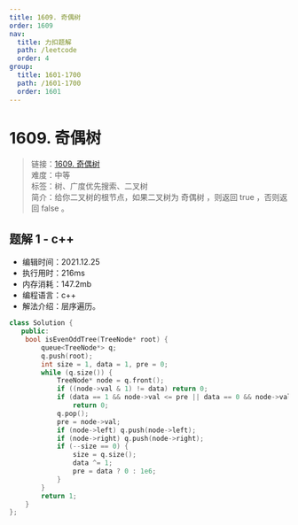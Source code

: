 ```yaml
---
title: 1609. 奇偶树
order: 1609
nav:
  title: 力扣题解
  path: /leetcode
  order: 4
group:
  title: 1601-1700
  path: /1601-1700
  order: 1601
---
```


# 1609. 奇偶树
    
> 链接：[1609. 奇偶树](https://leetcode-cn.com/problems/even-odd-tree/)  
> 难度：中等  
> 标签：树、广度优先搜索、二叉树  
> 简介：给你二叉树的根节点，如果二叉树为 奇偶树 ，则返回 true ，否则返回 false 。
      
## 题解 1 - c++
- 编辑时间：2021.12.25
- 执行用时：216ms
- 内存消耗：147.2mb
- 编程语言：c++
- 解法介绍：层序遍历。
```c++
class Solution {
   public:
    bool isEvenOddTree(TreeNode* root) {
        queue<TreeNode*> q;
        q.push(root);
        int size = 1, data = 1, pre = 0;
        while (q.size()) {
            TreeNode* node = q.front();
            if ((node->val & 1) != data) return 0;
            if (data == 1 && node->val <= pre || data == 0 && node->val >= pre)
                return 0;
            q.pop();
            pre = node->val;
            if (node->left) q.push(node->left);
            if (node->right) q.push(node->right);
            if (--size == 0) {
                size = q.size();
                data ^= 1;
                pre = data ? 0 : 1e6;
            }
        }
        return 1;
    }
};
```

      